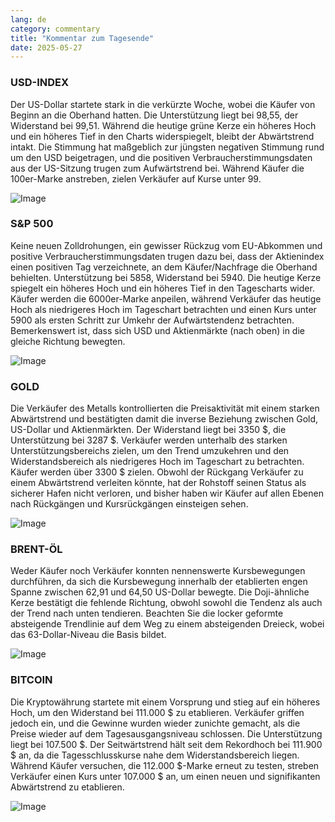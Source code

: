 ```yaml
---
lang: de
category: commentary
title: "Kommentar zum Tagesende"
date: 2025-05-27
---
```


### USD-INDEX

Der US-Dollar startete stark in die verkürzte Woche, wobei die Käufer von Beginn an die Oberhand hatten. Die Unterstützung liegt bei 98,55, der Widerstand bei 99,51. Während die heutige grüne Kerze ein höheres Hoch und ein höheres Tief in den Charts widerspiegelt, bleibt der Abwärtstrend intakt. Die Stimmung hat maßgeblich zur jüngsten negativen Stimmung rund um den USD beigetragen, und die positiven Verbraucherstimmungsdaten aus der US-Sitzung trugen zum Aufwärtstrend bei. Während Käufer die 100er-Marke anstreben, zielen Verkäufer auf Kurse unter 99.

![Image](https://markleighedu.github.io/img/May-2025/27-May-2025/usdindex.jpg)

### S&P 500

Keine neuen Zolldrohungen, ein gewisser Rückzug vom EU-Abkommen und positive Verbraucherstimmungsdaten trugen dazu bei, dass der Aktienindex einen positiven Tag verzeichnete, an dem Käufer/Nachfrage die Oberhand behielten. Unterstützung bei 5858, Widerstand bei 5940. Die heutige Kerze spiegelt ein höheres Hoch und ein höheres Tief in den Tagescharts wider. Käufer werden die 6000er-Marke anpeilen, während Verkäufer das heutige Hoch als niedrigeres Hoch im Tageschart betrachten und einen Kurs unter 5900 als ersten Schritt zur Umkehr der Aufwärtstendenz betrachten. Bemerkenswert ist, dass sich USD und Aktienmärkte (nach oben) in die gleiche Richtung bewegten.

![Image](https://markleighedu.github.io/img/May-2025/27-May-2025/sp500.jpg)

### GOLD

Die Verkäufer des Metalls kontrollierten die Preisaktivität mit einem starken Abwärtstrend und bestätigten damit die inverse Beziehung zwischen Gold, US-Dollar und Aktienmärkten. Der Widerstand liegt bei 3350 $, die Unterstützung bei 3287 $. Verkäufer werden unterhalb des starken Unterstützungsbereichs zielen, um den Trend umzukehren und den Widerstandsbereich als niedrigeres Hoch im Tageschart zu betrachten. Käufer werden über 3300 $ zielen. Obwohl der Rückgang Verkäufer zu einem Abwärtstrend verleiten könnte, hat der Rohstoff seinen Status als sicherer Hafen nicht verloren, und bisher haben wir Käufer auf allen Ebenen nach Rückgängen und Kursrückgängen einsteigen sehen.

![Image](https://markleighedu.github.io/img/May-2025/27-May-2025/gold.jpg)

### BRENT-ÖL

Weder Käufer noch Verkäufer konnten nennenswerte Kursbewegungen durchführen, da sich die Kursbewegung innerhalb der etablierten engen Spanne zwischen 62,91 und 64,50 US-Dollar bewegte. Die Doji-ähnliche Kerze bestätigt die fehlende Richtung, obwohl sowohl die Tendenz als auch der Trend nach unten tendieren. Beachten Sie die locker geformte absteigende Trendlinie auf dem Weg zu einem absteigenden Dreieck, wobei das 63-Dollar-Niveau die Basis bildet.

![Image](https://markleighedu.github.io/img/May-2025/27-May-2025/brentoil.jpg)

### BITCOIN

Die Kryptowährung startete mit einem Vorsprung und stieg auf ein höheres Hoch, um den Widerstand bei 111.000 $ zu etablieren. Verkäufer griffen jedoch ein, und die Gewinne wurden wieder zunichte gemacht, als die Preise wieder auf dem Tagesausgangsniveau schlossen. Die Unterstützung liegt bei 107.500 $. Der Seitwärtstrend hält seit dem Rekordhoch bei 111.900 $ an, da die Tagesschlusskurse nahe dem Widerstandsbereich liegen. Während Käufer versuchen, die 112.000 $-Marke erneut zu testen, streben Verkäufer einen Kurs unter 107.000 $ an, um einen neuen und signifikanten Abwärtstrend zu etablieren.

![Image](https://markleighedu.github.io/img/May-2025/27-May-2025/bitcoin.jpg)

